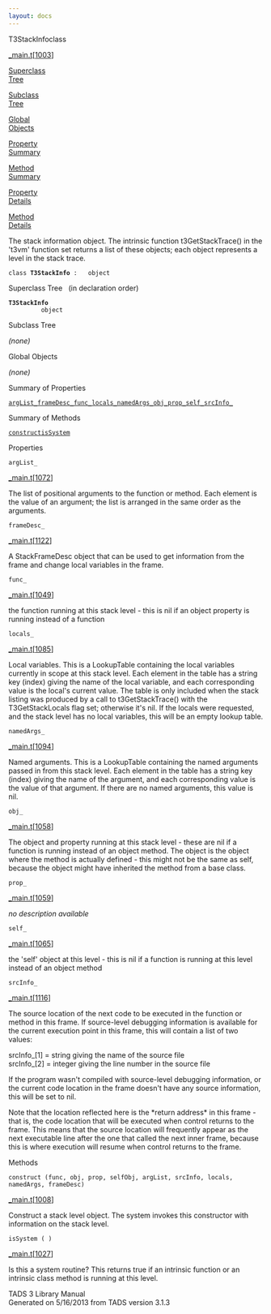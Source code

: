```yaml
---
layout: docs
---
```

<span class="title">T3StackInfo</span><span class="type">class</span>

[\_main.t](../file/_main.t.html)\[[1003](../source/_main.t.html#1003)\]

[Superclass  
Tree](#_SuperClassTree_)

[Subclass  
Tree](#_SubClassTree_)

[Global  
Objects](#_ObjectSummary_)

[Property  
Summary](#_PropSummary_)

[Method  
Summary](#_MethodSummary_)

[Property  
Details](#_Properties_)

[Method  
Details](#_Methods_)

<div class="fdesc">

The stack information object. The intrinsic function t3GetStackTrace()
in the 't3vm' function set returns a list of these objects; each object
represents a level in the stack trace.

`class `**`T3StackInfo`**` :   object`

</div>

<span id="_SuperClassTree_"></span>

<div class="mjhd">

<span class="hdln">Superclass Tree</span>   (in declaration order)

</div>

**`T3StackInfo`**  
`         object`  
<span id="_SubClassTree_"></span>

<div class="mjhd">

<span class="hdln">Subclass Tree</span>  

</div>

*(none)* <span id="_ObjectSummary_"></span>

<div class="mjhd">

<span class="hdln">Global Objects</span>  

</div>

*(none)* <span id="_PropSummary_"></span>

<div class="mjhd">

<span class="hdln">Summary of Properties</span>  

</div>

[`argList_`](#argList_)[`frameDesc_`](#frameDesc_)[`func_`](#func_)[`locals_`](#locals_)[`namedArgs_`](#namedArgs_)[`obj_`](#obj_)[`prop_`](#prop_)[`self_`](#self_)[`srcInfo_`](#srcInfo_)

<span id="_MethodSummary_"></span>

<div class="mjhd">

<span class="hdln">Summary of Methods</span>  

</div>

[`construct`](#construct)[`isSystem`](#isSystem)

<span id="_Properties_"></span>

<div class="mjhd">

<span class="hdln">Properties</span>  

</div>

<span id="argList_"></span>

`argList_`

[\_main.t](../file/_main.t.html)\[[1072](../source/_main.t.html#1072)\]

<div class="desc">

The list of positional arguments to the function or method. Each element
is the value of an argument; the list is arranged in the same order as
the arguments.

</div>

<span id="frameDesc_"></span>

`frameDesc_`

[\_main.t](../file/_main.t.html)\[[1122](../source/_main.t.html#1122)\]

<div class="desc">

A StackFrameDesc object that can be used to get information from the
frame and change local variables in the frame.

</div>

<span id="func_"></span>

`func_`

[\_main.t](../file/_main.t.html)\[[1049](../source/_main.t.html#1049)\]

<div class="desc">

the function running at this stack level - this is nil if an object
property is running instead of a function

</div>

<span id="locals_"></span>

`locals_`

[\_main.t](../file/_main.t.html)\[[1085](../source/_main.t.html#1085)\]

<div class="desc">

Local variables. This is a LookupTable containing the local variables
currently in scope at this stack level. Each element in the table has a
string key (index) giving the name of the local variable, and each
corresponding value is the local's current value. The table is only
included when the stack listing was produced by a call to
t3GetStackTrace() with the T3GetStackLocals flag set; otherwise it's
nil. If the locals were requested, and the stack level has no local
variables, this will be an empty lookup table.

</div>

<span id="namedArgs_"></span>

`namedArgs_`

[\_main.t](../file/_main.t.html)\[[1094](../source/_main.t.html#1094)\]

<div class="desc">

Named arguments. This is a LookupTable containing the named arguments
passed in from this stack level. Each element in the table has a string
key (index) giving the name of the argument, and each corresponding
value is the value of that argument. If there are no named arguments,
this value is nil.

</div>

<span id="obj_"></span>

`obj_`

[\_main.t](../file/_main.t.html)\[[1058](../source/_main.t.html#1058)\]

<div class="desc">

The object and property running at this stack level - these are nil if a
function is running instead of an object method. The object is the
object where the method is actually defined - this might not be the same
as self, because the object might have inherited the method from a base
class.

</div>

<span id="prop_"></span>

`prop_`

[\_main.t](../file/_main.t.html)\[[1059](../source/_main.t.html#1059)\]

<div class="desc">

*no description available*

</div>

<span id="self_"></span>

`self_`

[\_main.t](../file/_main.t.html)\[[1065](../source/_main.t.html#1065)\]

<div class="desc">

the 'self' object at this level - this is nil if a function is running
at this level instead of an object method

</div>

<span id="srcInfo_"></span>

`srcInfo_`

[\_main.t](../file/_main.t.html)\[[1116](../source/_main.t.html#1116)\]

<div class="desc">

The source location of the next code to be executed in the function or
method in this frame. If source-level debugging information is available
for the current execution point in this frame, this will contain a list
of two values:

srcInfo\_\[1\] = string giving the name of the source file  
srcInfo\_\[2\] = integer giving the line number in the source file

If the program wasn't compiled with source-level debugging information,
or the current code location in the frame doesn't have any source
information, this will be set to nil.

Note that the location reflected here is the \*return address\* in this
frame - that is, the code location that will be executed when control
returns to the frame. This means that the source location will
frequently appear as the next executable line after the one that called
the next inner frame, because this is where execution will resume when
control returns to the frame.

</div>

<span id="_Methods_"></span>

<div class="mjhd">

<span class="hdln">Methods</span>  

</div>

<span id="construct"></span>

`construct (func, obj, prop, selfObj, argList, srcInfo, locals, namedArgs, frameDesc)`

[\_main.t](../file/_main.t.html)\[[1008](../source/_main.t.html#1008)\]

<div class="desc">

Construct a stack level object. The system invokes this constructor with
information on the stack level.

</div>

<span id="isSystem"></span>

`isSystem ( )`

[\_main.t](../file/_main.t.html)\[[1027](../source/_main.t.html#1027)\]

<div class="desc">

Is this a system routine? This returns true if an intrinsic function or
an intrinsic class method is running at this level.

</div>

<div class="ftr">

TADS 3 Library Manual  
Generated on 5/16/2013 from TADS version 3.1.3

</div>
